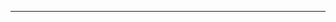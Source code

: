<!--
CO_OP_TRANSLATOR_METADATA:
{
  "original_hash": "685f55cb07de19b52a30ce6e8b6d889e",
  "translation_date": "2025-08-28T21:01:34+00:00",
  "source_file": "03-CoreGenerativeAITechniques/README.md",
  "language_code": "tr"
}
-->


---

